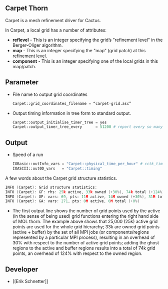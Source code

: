 ## Carpet Thorn

Carpet is a mesh refinement driver for Cactus.

In Carpet, a local grid has a number of attributes:
- **reflevel** - This is an integer specifying the grid’s "refinement level" in the Berger-Oliger algorithm.
- **map** - This is an integer specifying the "map" (grid patch) at this refinement level.
- **component** - This is an integer specifying one of the local grids in this map/patch.

## Parameter

- File name to output grid coordinates
	```python
	Carpet::grid_coordinates_filename = “carpet-grid.asc”
	```
- Output timing information in tree form to standard output.
	```python
	Carpet::output_initialise_timer_tree = yes
	Carpet::output_timer_tree_every      = 51200 # report every so many iterations
	```
	
## Output

- Speed of a run
	```python
	IOBasic::outInfo_vars = "Carpet::physical_time_per_hour" # cctk_time/hour
	IOASCII::out0D_vars   = "Carpet::timing"
	```

A few words about the Carpet grid structure statistics.

```c
INFO (Carpet): Grid structure statistics:
INFO (Carpet): GF: rhs: 25k active, 33k owned (+30%), 74k total (+124%), 6 steps/time
INFO (Carpet): GF: vars: 69, pts: 11M active, 14M owned (+30%), 31M total (+124%), 1.0 comp/proc
INFO (Carpet): GA: vars: 271, pts: 0M active, 0M total (+0%)
```
- The first output line shows the number of grid points used by the active (in the sense of being used) grid functions entering the right hand side of MOL thorn. The example above shows that 25,000 (25k) active grid points are used for the whole grid hierarchy; 33k are owned grid points (active + buffer) by the set of all MPI jobs (or components/regions represented by a particular MPI process), resulting in an overhead of 30% with respect to the number of active grid points; adding the ghost regions to the active and buffer regions results into a total of 74k grid points, an overhead of 124% with respect to the owned region.

## Developer

- [[Erik Schnetter]]